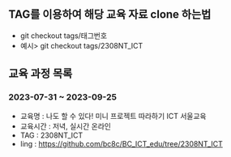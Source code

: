 ## TAG를 이용하여 해당 교육 자료 clone 하는법
 - git checkout tags/태그번호
 - 예시> git checkout tags/2308NT_ICT

## 교육 과정 목록

### 2023-07-31 ~ 2023-09-25
- 교육명 : 나도 할 수 있다! 미니 프로젝트 따라하기 ICT 서울교육
- 교육시간 : 저녁, 실시간 온라인
- TAG : 2308NT_ICT
- ling : https://github.com/bc8c/BC_ICT_edu/tree/2308NT_ICT
